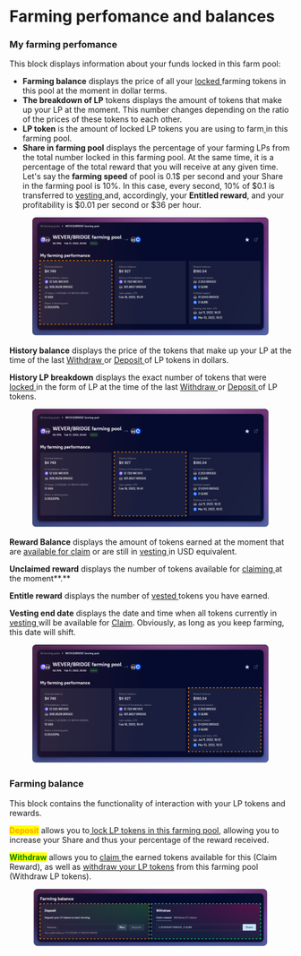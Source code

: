 # Farming perfomance and balances

### My farming perfomance

This block displays information about your funds locked in this farm pool:

* **Farming balance** displays the price of all your [locked ](../../how-to/deposit-farm-tokens.md)farming tokens in this pool at the moment in dollar terms.
* **The breakdown of LP** tokens displays the amount of tokens that make up your LP at the moment. This number changes depending on the ratio of the prices of these tokens to each other.
* **LP token** is the amount of locked LP tokens you are using to farm[ ](../../how-to/deposit-farm-tokens.md)in this farming pool.
* **Share in farming pool** displays the percentage of your farming LPs from the total number locked in this farming pool. At the same time, it is a percentage of the total reward that you will receive at any given time.\
  Let's say the **farming speed** of pool is 0.1$ per second and your Share in the farming pool is 10%. In this case, every second, 10% of $0.1 is transferred to [vesting ](../../../concepts/vesting.md)and, accordingly, your **Entitled reward**, and your profitability is $0.01 per second or $36 per hour.

<figure><img src="../../../../../.gitbook/assets/image (322).png" alt=""><figcaption></figcaption></figure>

**History balance** displays the price of the tokens that make up your LP at the time of the last [Withdraw ](../../how-to/withdraw-farm-tokens.md)or [Deposit ](../../how-to/deposit-farm-tokens.md)of LP tokens in dollars.

**History LP breakdown** displays the exact number of tokens that were [locked ](../../how-to/deposit-farm-tokens.md)in the form of LP at the time of the last [Withdraw ](../../how-to/withdraw-farm-tokens.md)or [Deposit ](../../how-to/deposit-farm-tokens.md)of LP tokens.

<figure><img src="../../../../../.gitbook/assets/image (353).png" alt=""><figcaption></figcaption></figure>

**Reward Balance** displays the amount of tokens earned at the moment that are [available for claim](../../how-to/claim-reward.md) or are still in [vesting ](../../../concepts/vesting.md)in USD equivalent.

**Unclaimed reward** displays the number of tokens available for [claiming ](../../how-to/claim-reward.md)at the moment\*\*.\*\*

**Entitle reward** displays the number of [vested ](../../../concepts/vesting.md)tokens you have earned.

**Vesting end date** displays the date and time when all tokens currently in [vesting ](../../../concepts/vesting.md)will be available for [Claim](../../how-to/claim-reward.md). Obviously, as long as you keep farming, this date will shift.

<figure><img src="../../../../../.gitbook/assets/image (328).png" alt=""><figcaption></figcaption></figure>

### Farming balance

This block contains the functionality of interaction with your LP tokens and rewards.

<mark style="color:orange;">**Deposit**</mark> allows you to[ lock LP tokens in this farming pool](../../how-to/deposit-farm-tokens.md), allowing you to increase your Share and thus your percentage of the reward received.

<mark style="color:green;">**Withdraw**</mark> allows you to [claim ](../../how-to/claim-reward.md)the earned tokens available for this (Claim Reward), as well as [withdraw your LP tokens](../../how-to/withdraw-farm-tokens.md) from this farming pool (Withdraw LP tokens).

<figure><img src="../../../../../.gitbook/assets/image (376).png" alt=""><figcaption></figcaption></figure>
